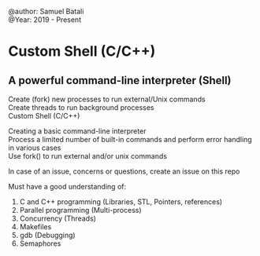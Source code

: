 @author: Samuel Batali <br />
@Year: 2019 - Present <br />

# Custom Shell (C/C++)

## A powerful command-line interpreter (Shell) <br />
Create (fork) new processes to run external/Unix commands <br> 
Create threads to run background processes <br>
Custom Shell (C/C++)

Creating a basic command-line interpreter <br />
Process a limited number of built-in commands and perform error handling in various cases <br />
Use fork() to run external and/or unix commands

In case of an issue, concerns or questions, create an issue on this repo

Must have a good understanding of:
1. C and C++ programming (Libraries, STL, Pointers, references)
2. Parallel programming (Multi-process)
3. Concurrency (Threads)
4. Makefiles
5. gdb (Debugging)
6. Semaphores
